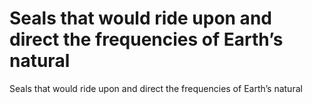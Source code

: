 # Seals that would ride upon and direct the frequencies of Earth’s natural

Seals that would ride upon and direct the frequencies of Earth’s natural